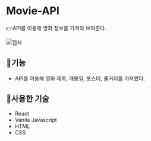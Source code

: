 # Movie-API
:point_right:API를 이용해 영화 정보를 가져와 보여준다.

![캡처](https://user-images.githubusercontent.com/117346671/225252869-2629415e-0d23-4cf6-9cb3-b9acf812b240.PNG)

## :memo:기능
+ API를 이용해 영화 제목, 개봉일, 포스터, 줄거리를 가져왔다.


## :hammer:사용한 기술
+ React
+ Vanila Javascript
+ HTML
+ CSS


